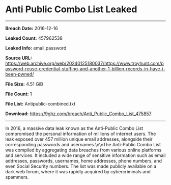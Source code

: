 # Anti Public Combo List Leaked

------------
**Breach Date:** 2016-12-16

**Leaked Count:** 457962538

**Leaked Info:** email,password

**Source URL:** https://web.archive.org/web/20240125180037/https://www.troyhunt.com/password-reuse-credential-stuffing-and-another-1-billion-records-in-have-i-been-pwned/

**File Size:** 4.51 GiB

**File Count:** 1

**File List:** Antipublic-combined.txt

**Download:** https://9ghz.com/breach/Anti_Public_Combo_List_475857

------------
In 2016, a massive data leak known as the Anti-Public Combo List compromised the personal information of millions of internet users. The leak exposed over 457 million unique email addresses, alongside their corresponding passwords and usernames.\n\nThe Anti-Public Combo List was compiled by aggregating data breaches from various online platforms and services. It included a wide range of sensitive information such as email addresses, passwords, usernames, home addresses, phone numbers, and even Social Security numbers. The list was made publicly available on a dark web forum, where it was rapidly acquired by cybercriminals and spammers.
